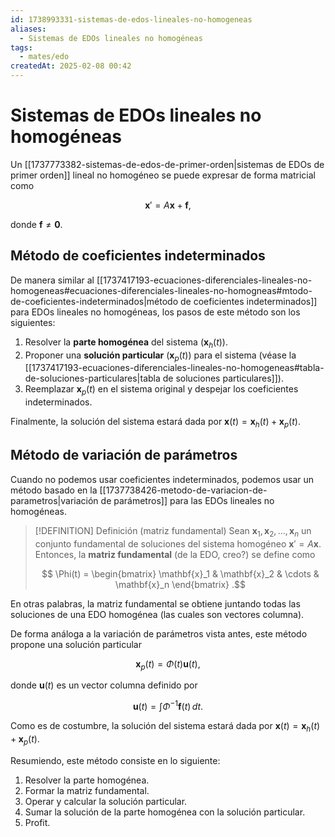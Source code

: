 ```yaml
---
id: 1738993331-sistemas-de-edos-lineales-no-homogeneas
aliases:
  - Sistemas de EDOs lineales no homogéneas
tags:
  - mates/edo
createdAt: 2025-02-08 00:42
---
```


# Sistemas de EDOs lineales no homogéneas

Un [[1737773382-sistemas-de-edos-de-primer-orden|sistemas de EDOs de primer orden]] lineal no homogéneo se puede expresar de forma matricial como

$$
\mathbf{x}' = A\mathbf{x} + \mathbf{f}
,$$

donde $\mathbf{f} \neq \mathbf{0}$.

## Método de coeficientes indeterminados

De manera similar al [[1737417193-ecuaciones-diferenciales-lineales-no-homogeneas#ecuaciones-diferenciales-lineales-no-homogneas#mtodo-de-coeficientes-indeterminados|método de coeficientes indeterminados]] para EDOs lineales no homogéneas, los pasos de este método son los siguientes:

1. Resolver la **parte homogénea** del sistema ($\mathbf{x}_h(t)$).
2. Proponer una **solución particular** ($\mathbf{x}_p(t)$) para el sistema (véase la [[1737417193-ecuaciones-diferenciales-lineales-no-homogeneas#tabla-de-soluciones-particulares|tabla de soluciones particulares]]).
3. Reemplazar $\mathbf{x}_p(t)$ en el sistema original y despejar los coeficientes indeterminados.

Finalmente, la solución del sistema estará dada por $\mathbf{x}(t) = \mathbf{x}_h(t) + \mathbf{x}_p(t)$.

## Método de variación de parámetros

Cuando no podemos usar coeficientes indeterminados, podemos usar un método basado en la [[1737738426-metodo-de-variacion-de-parametros|variación de parámetros]] para las EDOs lineales no homogéneas.

> [!DEFINITION] Definición (matriz fundamental)
> Sean $\mathbf{x}_1, \mathbf{x}_2, \ldots, \mathbf{x}_n$ un conjunto fundamental de soluciones del sistema homogéneo $\mathbf{x}' = A\mathbf{x}$. Entonces, la **matriz fundamental** (de la EDO, creo?) se define como
>
> $$
> \Phi(t) = \begin{bmatrix} \mathbf{x}_1 & \mathbf{x}_2 & \cdots & \mathbf{x}_n \end{bmatrix}
> .$$

En otras palabras, la matriz fundamental se obtiene juntando todas las soluciones de una EDO homogénea (las cuales son vectores columna).

De forma análoga a la variación de parámetros vista antes, este método propone una solución particular

$$
\mathbf{x}_p(t) = \Phi(t) \mathbf{u}(t)
,$$

donde $\mathbf{u}(t)$ es un vector columna definido por

$$
\mathbf{u}(t) = \int \Phi^{-1}\mathbf{f}(t) \, dt
.$$

Como es de costumbre, la solución del sistema estará dada por $\mathbf{x}(t) = \mathbf{x}_h(t) + \mathbf{x}_p(t)$.

Resumiendo, este método consiste en lo siguiente:

1. Resolver la parte homogénea.
2. Formar la matriz fundamental.
3. Operar y calcular la solución particular.
4. Sumar la solución de la parte homogénea con la solución particular.
5. Profit.
